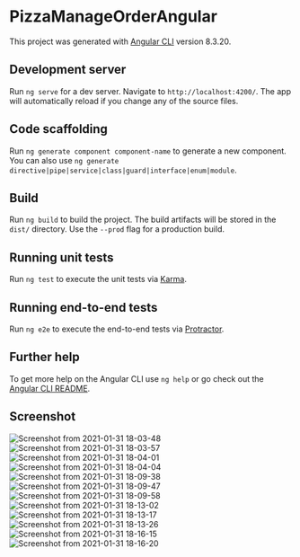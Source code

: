 # PizzaManageOrderAngular

This project was generated with [Angular CLI](https://github.com/angular/angular-cli) version 8.3.20.

## Development server

Run `ng serve` for a dev server. Navigate to `http://localhost:4200/`. The app will automatically reload if you change any of the source files.

## Code scaffolding

Run `ng generate component component-name` to generate a new component. You can also use `ng generate directive|pipe|service|class|guard|interface|enum|module`.

## Build

Run `ng build` to build the project. The build artifacts will be stored in the `dist/` directory. Use the `--prod` flag for a production build.

## Running unit tests

Run `ng test` to execute the unit tests via [Karma](https://karma-runner.github.io).

## Running end-to-end tests

Run `ng e2e` to execute the end-to-end tests via [Protractor](http://www.protractortest.org/).

## Further help

To get more help on the Angular CLI use `ng help` or go check out the [Angular CLI README](https://github.com/angular/angular-cli/blob/master/README.md).

## Screenshot

![Screenshot from 2021-01-31 18-03-48](https://user-images.githubusercontent.com/44340039/106384046-183e4600-63ef-11eb-8b3a-0620f73a5301.png)
![Screenshot from 2021-01-31 18-03-57](https://user-images.githubusercontent.com/44340039/106384048-1a080980-63ef-11eb-8a3f-b069b308912a.png)
![Screenshot from 2021-01-31 18-04-01](https://user-images.githubusercontent.com/44340039/106384049-1b393680-63ef-11eb-9287-5f26f8862c52.png)
![Screenshot from 2021-01-31 18-04-04](https://user-images.githubusercontent.com/44340039/106384050-1d02fa00-63ef-11eb-9d9e-4002d6b3290d.png)
![Screenshot from 2021-01-31 18-09-38](https://user-images.githubusercontent.com/44340039/106384172-9d295f80-63ef-11eb-94a8-e8fcd15c51a2.png)
![Screenshot from 2021-01-31 18-09-47](https://user-images.githubusercontent.com/44340039/106384184-a0245000-63ef-11eb-997e-4a9f3fcfad14.png)
![Screenshot from 2021-01-31 18-09-58](https://user-images.githubusercontent.com/44340039/106384192-a1ee1380-63ef-11eb-917f-3a91586a4dc0.png)
![Screenshot from 2021-01-31 18-13-02](https://user-images.githubusercontent.com/44340039/106384289-1032d600-63f0-11eb-8ec7-5ee24901efe0.png)
![Screenshot from 2021-01-31 18-13-17](https://user-images.githubusercontent.com/44340039/106384292-132dc680-63f0-11eb-9907-c27162f68757.png)
![Screenshot from 2021-01-31 18-13-26](https://user-images.githubusercontent.com/44340039/106384293-15902080-63f0-11eb-9058-1859ecc31227.png)
![Screenshot from 2021-01-31 18-16-15](https://user-images.githubusercontent.com/44340039/106384359-79b2e480-63f0-11eb-8b8b-1d75a4d658b3.png)
![Screenshot from 2021-01-31 18-16-20](https://user-images.githubusercontent.com/44340039/106384363-7d466b80-63f0-11eb-8e03-4956705fbb18.png)



